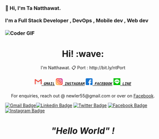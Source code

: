 <h3 align="left">
 <abc>
  <br>👋 Hi, I'm Ta Natthawat.<br>
  <br> I'm a Full Stack Developer , DevOps , Mobile dev , Web dev <br>
  <br>
    <img align="center" src="https://media.giphy.com/media/PiQejEf31116URju4V/giphy.gif" alt="Coder GIF" width="500" height="400">
 </abc>
</h3> 

<h1 align='center'> Hi! :wave:</h1>
<p align='center'>
I'm Natthawat. 📋 Port : http://bit.ly/ntPort
</p>

<h5 align="center">
  <code><a href="mailto:newler55@gmail.com" title="Gmail Profile"><img width="22" src="icon/gmail.svg"> GMAIL</a></code>
  <code><a href="https://www.instagram.com/na10tthawat/" title="Instagram Profile"><img width="22" src="icon/instagram.svg"> INSTAGRAM</a></code>
  <code><a href="https://www.facebook.com/na10tthawat" title="Facebook Profile"><img width="22" src="icon/facebook.svg"> FACEBOOK</a></code>
  <code><a href="https://www.line.com/na10tthawat/" title="Line Profile"><img width="22" src="icon/line.svg"> LINE</a></code>
</h5>


<p align='center'>For enquiries, reach out @ newler55@gmail.com or over on <a href="https://www.facebook.com/na10tthawat/">Facebook</a>.</p>

[![Gmail Badge](https://img.shields.io/badge/-newler55@gmail.com-c14438?style=flat-square&logo=Gmail&logoColor=white&link=mailto:mailharshkhatri@gmail.com)](mailto:newler55@gmail.com)[![Linkedin Badge](https://img.shields.io/badge/-newler55-blue?style=flat-square&logo=Linkedin&logoColor=white&link=https://www.linkedin.com/in/newler55/)](https://www.linkedin.com/in/newler55/) [![Twitter Badge](https://img.shields.io/badge/-@na10tthawat-1ca0f1?style=flat-square&labelColor=1ca0f1&logo=twitter&logoColor=white&link=https://twitter.com/newler55)](https://twitter.com/newler55) [![Facebook Badge](https://img.shields.io/badge/-@Ta&nbsp;Natthawat-3b5998?style=flat-square&labelColor=3b5998&logo=facebook&logoColor=white&link=https://www.facebook.com/na10tthawat)](https://www.facebook.com/na10tthawat) [![Instagram Badge](https://img.shields.io/badge/-@na10tthawat-D7008A?style=flat-square&labelColor=D7008A&logo=Instagram&logoColor=white&link=https://www.instagram.com/na10tthawat)](https://www.instagram.com/na10tthawat)





<h1 align='center'><i>"Hello World" !</i></h1>

